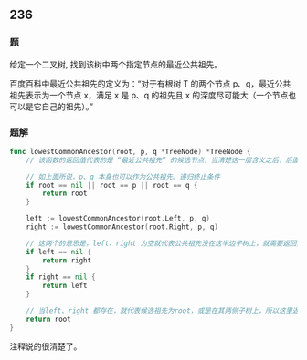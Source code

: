 ## 236

### 题
给定一个二叉树, 找到该树中两个指定节点的最近公共祖先。

百度百科中最近公共祖先的定义为：“对于有根树 T 的两个节点 p、q，最近公共祖先表示为一个节点 x，满足 x 是 p、q 的祖先且 x 的深度尽可能大（一个节点也可以是它自己的祖先）。”

### 题解
```go
func lowestCommonAncestor(root, p, q *TreeNode) *TreeNode {
	// 该函数的返回值代表的是 “最近公共祖先” 的候选节点，当清楚这一层含义之后，后面就好理解了。

	// 如上面所说，p、q 本身也可以作为公共祖先。递归终止条件
	if root == nil || root == p || root == q {
		return root
	}

	left := lowestCommonAncestor(root.Left, p, q)
	right := lowestCommonAncestor(root.Right, p, q)

	// 这两个的意思是，left、right 为空就代表公共祖先没在这半边子树上，就需要返回另一边不为空的作为祖先候选
	if left == nil {
		return right
	}
	if right == nil {
		return left
	}

	// 当left、right 都存在，就代表候选祖先为root，或是在其两侧子树上，所以这里返回 root
	return root
}
```
注释说的很清楚了。
